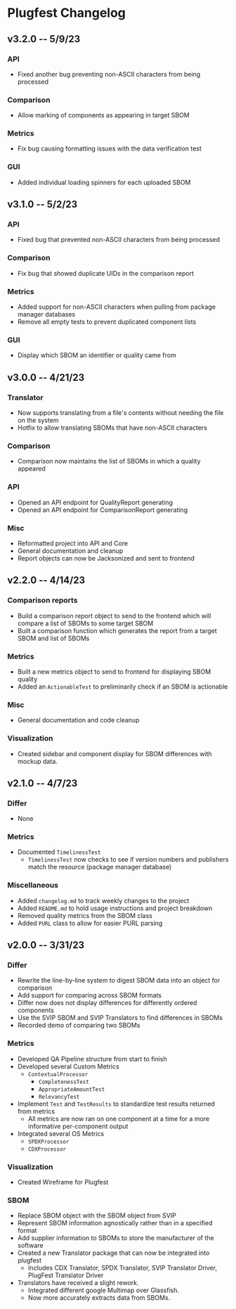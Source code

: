 # Plugfest Changelog

## v3.2.0 -- 5/9/23
### API
- Fixed another bug preventing non-ASCII characters from being processed
### Comparison
- Allow marking of components as appearing in target SBOM
### Metrics
- Fix bug causing formatting issues with the data verification test
### GUI
- Added individual loading spinners for each uploaded SBOM

## v3.1.0 -- 5/2/23
### API
- Fixed bug that prevented non-ASCII characters from being processed
### Comparison
- Fix bug that showed duplicate UIDs in the comparison report
### Metrics
- Added support for non-ASCII characters when pulling from package manager databases
- Remove all empty tests to prevent duplicated component lists
### GUI
- Display which SBOM an identifier or quality came from

## v3.0.0 -- 4/21/23
### Translator
- Now supports translating from a file's contents without needing the file on the system
- Hotfix to allow translating SBOMs that have non-ASCII characters
### Comparison
- Comparison now maintains the list of SBOMs in which a quality appeared
### API
- Opened an API endpoint for QualityReport generating
- Opened an API endpoint for ComparisonReport generating
### Misc
- Reformatted project into API and Core
- General documentation and cleanup
- Report objects can now be Jacksonized and sent to frontend

## v2.2.0 -- 4/14/23
### Comparison reports
- Build a comparison report object to send to the frontend which will compare a list of SBOMs to some target SBOM
- Built a comparison function which generates the report from a target SBOM and list of SBOMs
### Metrics
- Built a new metrics object to send to frontend for displaying SBOM quality
- Added an `ActionableTest` to preliminarily check if an SBOM is actionable
### Misc
- General documentation and code cleanup

### Visualization
- Created sidebar and component display for SBOM differences with mockup data. 

## v2.1.0 -- 4/7/23
### Differ
- None

### Metrics
- Documented `TimelinessTest`
  - `TimelinessTest` now checks to see if version numbers and publishers match the resource (package manager database)

### Miscellaneous
- Added `changelog.md` to track weekly changes to the project
- Added `README.md` to hold usage instructions and project breakdown
- Removed quality metrics from the SBOM class
- Added `PURL` class to allow for easier PURL parsing

## v2.0.0 -- 3/31/23
### Differ
- Rewrite the line-by-line system to digest SBOM data into an object for comparison
- Add support for comparing across SBOM formats
- Differ now does not display differences for differently ordered components
- Use the SVIP SBOM and SVIP Translators to find differences in SBOMs
- Recorded demo of comparing two SBOMs

### Metrics
- Developed QA Pipeline structure from start to finish
- Developed several Custom Metrics 
  - `ContextualProcessor`
    - `CompletenessTest`
    - `AppropriateAmountTest`
    - `RelevancyTest`
- Implement `Test` and `TestResults` to standardize test results returned from metrics
  - All metrics are now ran on one component at a time for a more informative per-component output
- Integrated several OS Metrics
  - `SPDXProcessor`
  - `CDXProcessor`

### Visualization
- Created Wireframe for Plugfest

### SBOM
- Replace SBOM object with the SBOM object from SVIP
- Represent SBOM information agnostically rather than in a specified format
- Add supplier information to SBOMs to store the manufacturer of the software
- Created a new Translator package that can now be integrated into plugfest 
  - Includes CDX Translator, SPDX Translator, SVIP Translator Driver, PlugFest Translator Driver
- Translators have received a slight rework.
  - Integrated different google Multimap over Glassfish.
  - Now more accurately extracts data from SBOMs.